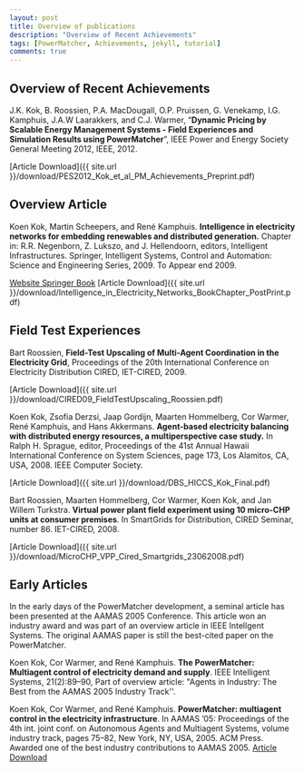 ```yaml
---
layout: post
title: Overview of publications
description: "Overview of Recent Achievements"
tags: [PowerMatcher, Achievements, jekyll, tutorial]
comments: true
---
```


## Overview of Recent Achievements ##
J.K. Kok, B. Roossien, P.A. MacDougall, O.P. Pruissen, G. Venekamp, I.G. Kamphuis, J.A.W Laarakkers, and C.J. Warmer, “__Dynamic Pricing by Scalable Energy Management Systems - Field Experiences and Simulation Results using PowerMatcher__”, IEEE Power and Energy Society General Meeting 2012, IEEE, 2012.

[Article Download]({{ site.url }}/download/PES2012_Kok_et_al_PM_Achievements_Preprint.pdf)

## Overview Article ##
Koen Kok, Martin Scheepers, and René Kamphuis. __Intelligence in electricity networks for embedding renewables and distributed generation.__ Chapter in: R.R. Negenborn, Z. Lukszo, and J. Hellendoorn, editors, Intelligent Infrastructures. Springer, Intelligent Systems, Control and Automation: Science and Engineering Series, 2009. To Appear end 2009.

[Website Springer Book](http://www.intelligentinfrastructures.net/)  [Article Download]({{ site.url }}/download/Intelligence_in_Electricity_Networks_BookChapter_PostPrint.pdf)
 
## Field Test Experiences ##
Bart Roossien, __Field-Test Upscaling of Multi-Agent Coordination in the Electricity Grid__, Proceedings of the 20th International Conference on Electricity Distribution CIRED, IET-CIRED, 2009.

[Article Download]({{ site.url }}/download/CIRED09_FieldTestUpscaling_Roossien.pdf)
 
Koen Kok, Zsofia Derzsi, Jaap Gordijn, Maarten Hommelberg, Cor Warmer, René Kamphuis, and Hans Akkermans. __Agent-based electricity balancing with distributed energy resources, a multiperspective case study.__ In Ralph H. Sprague, editor, Proceedings of the 41st Annual Hawaii International Conference on System Sciences, page 173, Los Alamitos, CA, USA, 2008. IEEE Computer Society.

[Article Download]({{ site.url }}/download/DBS_HICCS_Kok_Final.pdf)
 
Bart Roossien, Maarten Hommelberg, Cor Warmer, Koen Kok, and Jan Willem Turkstra. __Virtual power plant field experiment using 10 micro-CHP units at consumer premises__. In SmartGrids for Distribution, CIRED Seminar, number 86. IET-CIRED, 2008.

[Article Download]({{ site.url }}/download/MicroCHP_VPP_Cired_Smartgrids_23062008.pdf)
 
 
## Early Articles ##
In the early days of the PowerMatcher development, a seminal article has been presented at the AAMAS 2005 Conference. This article won an industry award and was part of an overview article in IEEE Intellgent Systems. The original AAMAS paper is still the best-cited paper on the PowerMatcher.
 
Koen Kok, Cor Warmer, and René Kamphuis. __The PowerMatcher: Multiagent control of electricity demand and supply__. IEEE Intelligent Systems, 21(2):89–90, Part of overview article: "Agents in Industry: The Best from the AAMAS 2005 Industry Track''.
 
Koen Kok, Cor Warmer, and René Kamphuis. __PowerMatcher: multiagent control in the electricity infrastructure__. In AAMAS ’05: Proceedings of the 4th int. joint conf. on Autonomous Agents and Multiagent Systems, volume industry track, pages 75–82, New York, NY, USA, 2005. ACM Press. Awarded one of the best industry contributions to AAMAS 2005.
[Article Download](http://jmvidal.cse.sc.edu/library/AAMAS-05/docs/itIT25_75.pdf)